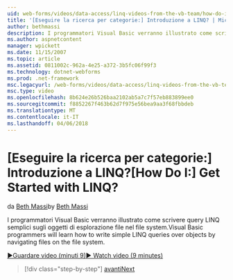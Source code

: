 ```yaml
---
uid: web-forms/videos/data-access/linq-videos-from-the-vb-team/how-do-i-get-started-with-linq
title: '[Eseguire la ricerca per categorie:] Introduzione a LINQ? | Microsoft Docs'
author: bethmassi
description: I programmatori Visual Basic verranno illustrato come scrivere query LINQ semplici sugli oggetti di esplorazione file nel file system.
ms.author: aspnetcontent
manager: wpickett
ms.date: 11/15/2007
ms.topic: article
ms.assetid: 0811002c-962a-4e25-a372-3b5fc06f99f3
ms.technology: dotnet-webforms
ms.prod: .net-framework
msc.legacyurl: /web-forms/videos/data-access/linq-videos-from-the-vb-team/how-do-i-get-started-with-linq
msc.type: video
ms.openlocfilehash: 8b624e26b526baa2102ab5a7c7f57eb883899ee0
ms.sourcegitcommit: f8852267f463b62d7f975e56bea9aa3f68fbbdeb
ms.translationtype: MT
ms.contentlocale: it-IT
ms.lasthandoff: 04/06/2018
---
```

<a name="how-do-i-get-started-with-linq"></a><span data-ttu-id="aeacd-104">[Eseguire la ricerca per categorie:] Introduzione a LINQ?</span><span class="sxs-lookup"><span data-stu-id="aeacd-104">[How Do I:] Get Started with LINQ?</span></span>
====================
<span data-ttu-id="aeacd-105">da [Beth Massi](https://github.com/bethmassi)</span><span class="sxs-lookup"><span data-stu-id="aeacd-105">by [Beth Massi](https://github.com/bethmassi)</span></span>

<span data-ttu-id="aeacd-106">I programmatori Visual Basic verranno illustrato come scrivere query LINQ semplici sugli oggetti di esplorazione file nel file system.</span><span class="sxs-lookup"><span data-stu-id="aeacd-106">Visual Basic programmers will learn how to write simple LINQ queries over objects by navigating files on the file system.</span></span>

[<span data-ttu-id="aeacd-107">&#9654;Guardare video (minuti 9)</span><span class="sxs-lookup"><span data-stu-id="aeacd-107">&#9654; Watch video (9 minutes)</span></span>](https://channel9.msdn.com/Blogs/ASP-NET-Site-Videos/how-do-i-get-started-with-linq)

> [!div class="step-by-step"]
> [<span data-ttu-id="aeacd-108">avanti</span><span class="sxs-lookup"><span data-stu-id="aeacd-108">Next</span></span>](how-do-i-perform-group-and-aggregate-queries.md)
